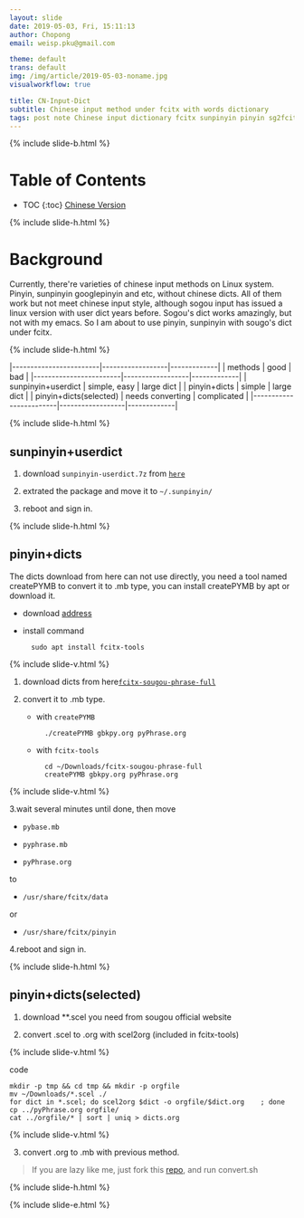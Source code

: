 ```yaml
---
layout: slide
date: 2019-05-03, Fri, 15:11:13
author: Chopong
email: weisp.pku@gmail.com

theme: default
trans: default
img: /img/article/2019-05-03-noname.jpg
visualworkflow: true

title: CN-Input-Dict
subtitle: Chinese input method under fcitx with words dictionary
tags: post note Chinese input dictionary fcitx sunpinyin pinyin sg2fcitx createPYMB sogou
---
```


{% include slide-b.html %}

# Table of Contents #
* TOC
{:toc}
[Chinese Version](https://github.com/Chopong/fcitx-dict)

{% include slide-h.html %}

# Background #

Currently, there're varieties of chinese input methods on Linux system. Pinyin, sunpinyin googlepinyin and etc, without chinese dicts. All of them work but not meet chinese input style, although sogou input has issued a linux version with user dict years before. Sogou's dict works amazingly, but not with my emacs. So I am about to use pinyin, sunpinyin with sougo's dict under fcitx.

{% include slide-h.html %}

|------------------------|------------------|-------------|
| methods                | good             | bad         |
|------------------------|------------------|-------------|
| sunpinyin+userdict     | simple, easy     | large dict  |
| pinyin+dicts           | simple           | large dict  |
| pinyin+dicts(selected) | needs converting | complicated |
|------------------------|------------------|-------------|

{% include slide-h.html %}

## sunpinyin+userdict ##

1. download `sunpinyin-userdict.7z` from [`here`][1]

   [1]:https://code.google.com/archive/p/hslinuxextra/downloads

2. extrated the package and move it to `~/.sunpinyin/`

3. reboot and sign in.


{% include slide-h.html %}


## pinyin+dicts ##

The dicts download from here can not use directly, you need a tool named createPYMB to convert it to .mb type, you can install createPYMB by apt or download it.

* download [address][2]

  [2]:https://github.com/Chopong/fcitx-dict

* install command

        sudo apt install fcitx-tools

{% include slide-v.html %}

1. download dicts from here[`fcitx-sougou-phrase-full`][3]

   [3]:https://code.google.com/archive/p/hslinuxextra/downloads

2. convert it to .mb type.

    * with `createPYMB`

            ./createPYMB gbkpy.org pyPhrase.org

    * with `fcitx-tools`

            cd ~/Downloads/fcitx-sougou-phrase-full
            createPYMB gbkpy.org pyPhrase.org

{% include slide-v.html %}

3.wait several minutes until done, then move
   * `pybase.mb`

   * `pyphrase.mb`

   * `pyPhrase.org`

   to

   * `/usr/share/fcitx/data`

   or

   *  `/usr/share/fcitx/pinyin`

4.reboot and sign in.


{% include slide-h.html %}

## pinyin+dicts(selected) ##

1. download **.scel you need from sougou official website

2. convert .scel to .org with scel2org (included in fcitx-tools)

{% include slide-v.html %}

code

    mkdir -p tmp && cd tmp && mkdir -p orgfile
    mv ~/Downloads/*.scel ./
    for dict in *.scel; do scel2org $dict -o orgfile/$dict.org    ; done
    cp ../pyPhrase.org orgfile/
    cat ../orgfile/* | sort | uniq > dicts.org

{% include slide-v.html %}

3. convert .org to .mb with previous method.

> If you are lazy like me, just fork this [repo][5], and run convert.sh

[5]:https://github.com/Chopong/fcitx-dict/tree/master

{% include slide-h.html %}

{% include slide-e.html %}
